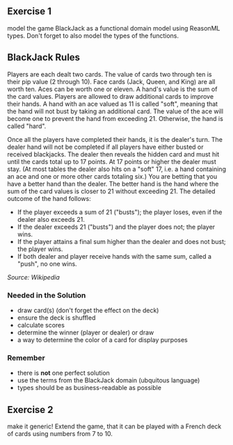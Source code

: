 ## Exercise 1
model the game BlackJack as a functional domain model using ReasonML types. Don't forget to also model the types of the functions.

## BlackJack Rules
Players are each dealt two cards. The value of cards two through ten is their pip value (2 through 10). Face cards (Jack, Queen, and King) are all worth ten. Aces can be worth one or eleven. A hand's value is the sum of the card values. Players are allowed to draw additional cards to improve their hands. A hand with an ace valued as 11 is called "soft", meaning that the hand will not bust by taking an additional card. The value of the ace will become one to prevent the hand from exceeding 21. Otherwise, the hand is called "hard".

Once all the players have completed their hands, it is the dealer's turn. The dealer hand will not be completed if all players have either busted or received blackjacks. The dealer then reveals the hidden card and must hit until the cards total up to 17 points. At 17 points or higher the dealer must stay. (At most tables the dealer also hits on a "soft" 17, i.e. a hand containing an ace and one or more other cards totaling six.) You are betting that you have a better hand than the dealer. The better hand is the hand where the sum of the card values is closer to 21 without exceeding 21. The detailed outcome of the hand follows:

* If the player exceeds a sum of 21 ("busts"); the player loses, even if the dealer also exceeds 21.
* If the dealer exceeds 21 ("busts") and the player does not; the player wins.
* If the player attains a final sum higher than the dealer and does not bust; the player wins.
* If both dealer and player receive hands with the same sum, called a "push", no one wins.

_Source: Wikipedia_

### Needed in the Solution
 * draw card(s) (don't forget the effect on the deck)
 * ensure the deck is shuffled
 * calculate scores
 * determine the winner (player or dealer) or draw
 * a way to determine the color of a card for display purposes

 ### Remember
 * there is **not** one perfect solution
 * use the terms from the BlackJack domain (ubquitous language)
 * types should be as business-readable as possible

## Exercise 2
make it generic! Extend the game, that it can be played with a French deck of cards using numbers from 7 to 10.